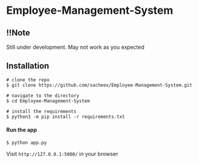 # Employee-Management-System

## !!Note
Still under development. May not work as you expected
## Installation

```console
# clone the repo
$ git clone https://github.com/sacheex/Employee-Management-System.git

# navigate to the directory
$ cd Employee-Management-System

# install the requirements
$ python3 -m pip install -r requirements.txt
```


#### Run the app

```console
$ python app.py
```
Visit ```http://127.0.0.1:5000/``` in your browser

